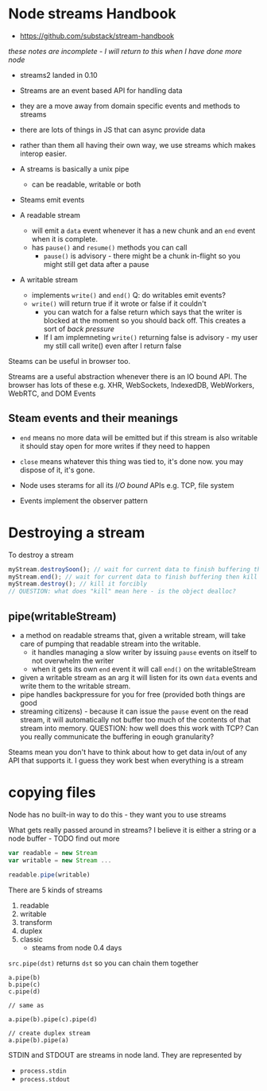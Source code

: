 # Node streams Handbook

- https://github.com/substack/stream-handbook

_these notes are incomplete - I will return to this when I have done more node_

- streams2 landed in 0.10
- Streams are an event based API for handling data
- they are a move away from domain specific events and methods to streams
- there are lots of things in JS that can async provide data
- rather than them all having their own way, we use streams which makes interop
  easier.
- A streams is basically a unix pipe
    - can be readable, writable or both
- Steams emit events

- A readable stream
    - will emit a `data` event whenever it has a new chunk and an `end` event
      when it is complete.
    - has `pause()` and `resume()` methods you can call
        - `pause()` is advisory - there might be a chunk in-flight so you might
          still get data after a pause

- A writable stream
    - implements `write()` and `end()` Q: do writables emit events?
    - `write()` will return true if it wrote or false if it couldn't
        - you can watch for a false return which says that the writer is blocked
          at the moment so you should back off. This creates a sort of _back
          pressure_
        - If I am implemneting `write()` returning false is advisory - my user
          my still call write() even after I return false

Steams can be useful in browser too.

Streams are a useful abstraction whenever there is an IO bound API. The browser
has lots of these e.g. XHR, WebSockets, IndexedDB, WebWorkers, WebRTC, and DOM
Events

## Steam events and their meanings

- `end` means no more data will be emitted but if this stream is also writable
  it should stay open for more writes if they need to happen
- `close` means whatever this thing was tied to, it's done now. you may dispose
  of it, it's gone.

- Node uses sterams for all its _I/O bound_ APIs e.g. TCP, file system
- Events implement the observer pattern

# Destroying a stream

To destroy a stream

```js
myStream.destroySoon(); // wait for current data to finish buffering then kill it
myStream.end(); // wait for current data to finish buffering then kill it
myStream.destroy(); // kill it forcibly
// QUESTION: what does "kill" mean here - is the object dealloc?
```

## pipe(writableStream)

- a method on readable streams that, given a writable stream, will take care of
  pumping that readable stream into the writable.
    - it handles managing a slow writer by issuing `pause` events on itself to
      not overwhelm the writer
    - when it gets its own `end` event it will call `end()` on the
      writableStream
- given a writable stream as an arg it will listen for its own `data` events and
  write them to the writable stream.
- pipe handles backpressure for you for free (provided both things are good
- streaming citizens) - because it can issue the `pause` event on the read
  stream, it will automatically not buffer too much of the contents of that
  stream into memory. QUESTION: how well does this work with TCP? Can you really
  communicate the buffering in eough granularity?

Steams mean you don't have to think about how to get data in/out of any API that
supports it. I guess they work best when everything is a stream

# copying files

Node has no built-in way to do this - they want you to use streams

What gets really passed around in streams? I believe it is either a string or a
node buffer - TODO find out more

```js
var readable = new Stream
var writable = new Stream ...

readable.pipe(writable)
```

There are 5 kinds of streams

1. readable
2. writable
3. transform
4. duplex
5. classic
    - steams from node 0.4 days

`src.pipe(dst)` returns `dst` so you can chain them together

```
a.pipe(b)
b.pipe(c)
c.pipe(d)

// same as

a.pipe(b).pipe(c).pipe(d)

// create duplex stream
a.pipe(b).pipe(a)
```

STDIN and STDOUT are streams in node land. They are represented by

- `process.stdin`
- `process.stdout`
